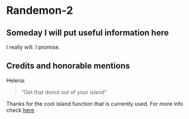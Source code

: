 # Randemon-2
## Someday I will put useful information here
I really will. I promise.

## Credits and honorable mentions
Helena:
> "Get that donut out of your island"

Thanks for the cool island function that is currently used. For more info check [here](https://github.com/Hel34/island_generation_plateaufunction)